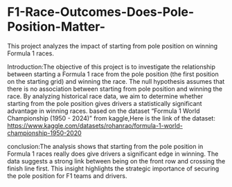 # F1-Race-Outcomes-Does-Pole-Position-Matter-
This project analyzes the impact of starting from pole position on winning Formula 1 races.

Introduction:The objective of this project is to investigate the relationship between starting a Formula 1 race from the pole position (the first position on the starting grid) and winning the race. The null hypothesis assumes that there is no association between starting from pole position and winning the race. By analyzing historical race data, we aim to determine whether starting from the pole position gives drivers a statistically significant advantage in winning races.
based on the dataset  “Formula 1 World Championship (1950 - 2024)” from kaggle,Here is the link of the dataset:
https://www.kaggle.com/datasets/rohanrao/formula-1-world-championship-1950-2020


conclusion:The analysis shows that starting from the pole position in Formula 1 races really does give drivers a significant edge in winning. The data suggests a strong link between being on the front row and crossing the finish line first. This insight highlights the strategic importance of securing the pole position for F1 teams and drivers.
